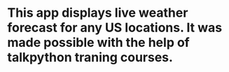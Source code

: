 # This app displays live weather forecast for any US locations. It was made possible with the help of talkpython traning courses. 
